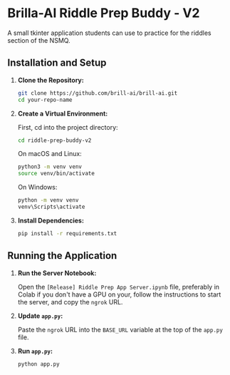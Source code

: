 # Brilla-AI Riddle Prep Buddy - V2

A small tkinter application students can use to practice for the riddles section of the NSMQ.

## Installation and Setup

1. **Clone the Repository:**

    ```bash
    git clone https://github.com/brill-ai/brill-ai.git
    cd your-repo-name
    ```

2. **Create a Virtual Environment:**

    First, cd into the project directory: 
    ```bash
    cd riddle-prep-buddy-v2
    ```

    On macOS and Linux:
    ```bash
    python3 -m venv venv
    source venv/bin/activate
    ```

    On Windows:
    ```bash
    python -m venv venv
    venv\Scripts\activate
    ```

3. **Install Dependencies:**

    ```bash
    pip install -r requirements.txt
    ```

## Running the Application

1. **Run the Server Notebook:**

    Open the `[Release] Riddle Prep App Server.ipynb` file, preferably in Colab if you don't have a GPU on your, follow the instructions to start the server, and copy the `ngrok` URL.

2. **Update `app.py`:**

    Paste the `ngrok` URL into the `BASE_URL` variable at the top of the `app.py` file.

3. **Run `app.py`:**

    ```bash
    python app.py
    ```
